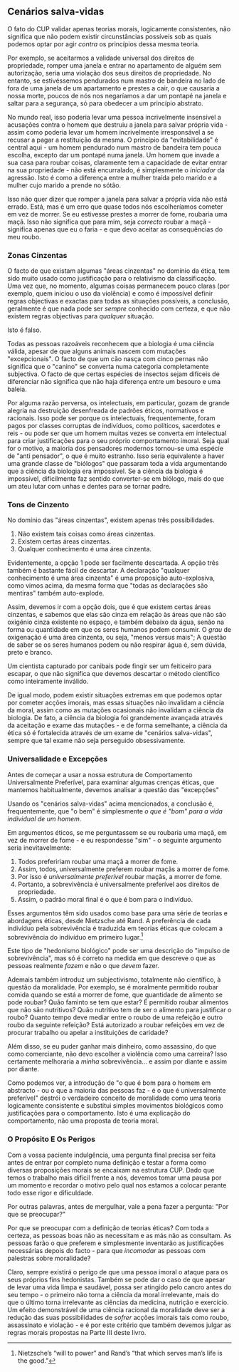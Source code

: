 ## Cenários salva-vidas

O fato do CUP validar apenas teorias morais, logicamente consistentes, não significa que não podem existir circunstâncias possíveis sob as quais podemos optar por agir *contra* os princípios dessa mesma teoria.

Por exemplo, se aceitarmos a validade universal dos direitos de propriedade, romper uma janela e entrar no apartamento de alguém sem autorização, seria uma violação dos seus direitos de propriedade. No entanto, se estivéssemos pendurados num mastro de bandeira no lado de fora de uma janela de um apartamento e prestes a cair, o que causaria a nossa morte, poucos de nós nos negaríamos a dar um pontapé na janela e saltar para a segurança, só para obedecer a um princípio abstrato.

No mundo real, isso poderia levar uma pessoa incrivelmente insensível a acusações contra o homem que destruiu a janela para salvar própria vida - assim como poderia levar um homem incrivelmente irresponsável a se recusar a pagar a restituição da mesma. O princípio da "evitabilidade" é central aqui - um homem pendurado num mastro de bandeira tem pouca escolha, excepto dar um pontapé numa janela. Um homem que invade a sua casa para roubar coisas, claramente tem a capacidade de evitar entrar na sua propriedade - não está encurralado, é simplesmente o *iniciador* da agressão. Isto é como a diferença entre a mulher traída pelo marido e a mulher cujo marido a prende no sótão.

Isso não quer dizer que romper a janela para salvar a própria vida não está errado. Está, mas é um erro que quase todos nós escolheríamos cometer em vez de morrer. Se eu estivesse prestes a morrer de fome, roubaria uma maçã. Isso não significa que para mim, seja *correcto* roubar a maçã - significa apenas que eu o faria - e que devo aceitar as consequências do meu roubo.<sup id="fnref:10"><a href="#fn:10" class="footnote-ref"></a></sup>

### Zonas Cinzentas

O facto de que existam algumas "áreas cinzentas" no domínio da ética, tem sido muito usado como justificação para o relativismo da classificação. Uma vez que, no momento, algumas coisas permanecem pouco claras (por exemplo, quem iniciou o uso da violência) e como é impossível definir regras objectivas e exactas para todas as situações possíveis, a conclusão, geralmente é que nada pode ser *sempre* conhecido com certeza, e que não existem regras objectivas para *qualquer* situação.

Isto é falso.

Todas as pessoas razoáveis reconhecem que a biologia é uma ciência válida, apesar de que alguns animais nascem com mutações "excepcionais". O facto de que um cão nasça com cinco pernas não significa que o "canino" se converta numa categoria completamente subjectiva. O facto de que certas espécies de insectos sejam difíceis de diferenciar não significa que não haja diferença entre um besouro e uma baleia.

Por alguma razão perversa, os intelectuais, em particular, gozam de grande alegria na destruição desenfreada de padrões éticos, normativos e racionais. Isso pode ser porque os intelectuais, frequentemente, foram pagos por classes corruptas de indivíduos, como políticos, sacerdotes e reis - ou pode ser que um homem muitas vezes se converta em intelectual para criar justificações para o seu próprio comportamento imoral. Seja qual for o motivo, a maioria dos pensadores modernos tornou-se uma espécie de "anti pensador", o que é muito estranho. Isso seria equivalente a haver uma grande classe de "biólogos" que passaram toda a vida argumentando que a ciência da biologia era impossível. Se a ciência da biologia é impossível, dificilmente faz sentido converter-se em biólogo, mais do que um ateu lutar com unhas e dentes para se tornar padre.

### Tons de Cinzento

No domínio das "áreas cinzentas", existem apenas três possibilidades.

1. Não existem tais coisas como áreas cinzentas.
2. Existem certas áreas cinzentas.
3. Qualquer conhecimento é uma área cinzenta.

Evidentemente, a opção 1 pode ser facilmente descartada. A opção três também é bastante fácil de descartar. A declaração "qualquer conhecimento é uma área cinzenta" é uma proposição auto-explosiva, como vimos acima, da mesma forma que "todas as declarações são mentiras" também auto-explode.

Assim, devemos ir com a opção dois, que é que existem certas áreas cinzentas, e sabemos que elas são cinza em relação às áreas que não são oxigénio cinza existente no espaço, e também debaixo da água, senão na forma ou quantidade em que os seres humanos podem consumir. O *grau* de oxigenação é uma área cinzenta, ou seja, "menos versus mais"; A questão de saber se os seres humanos podem ou não respirar água é, sem dúvida, preto e branco.

Um cientista capturado por canibais pode fingir ser um feiticeiro para escapar, o que não significa que devemos descartar o método científico como inteiramente inválido.

De igual modo, podem existir situações extremas em que podemos optar por cometer acções imorais, mas essas situações não invalidam a ciência da moral, assim como as mutações ocasionais não invalidam a ciência da biologia. De fato, a ciência da biologia foi grandemente avançada através da aceitação e exame das mutações - e de forma semelhante, a ciência da ética só é fortalecida através de um exame de "cenários salva-vidas", sempre que tal exame não seja perseguido obsessivamente.

### Universalidade e Excepções

Antes de começar a usar a nossa estrutura de Comportamento Universalmente Preferível, para examinar algumas crenças éticas, que mantemos habitualmente, devemos analisar a questão das "excepções"

Usando os "cenários salva-vidas" acima mencionados, a conclusão é, frequentemente, que "o bem" é simplesmente *o que é "bom" para a vida individual de um homem*.

Em argumentos éticos, se me perguntassem se eu roubaria uma maçã, em vez de morrer de fome - e eu respondesse "sim" - o seguinte argumento seria inevitavelmente:

1. Todos prefeririam roubar uma maçã a morrer de fome.
2. Assim, todos, universalmente preferem roubar maçãs a morrer de fome.
3. Por isso é *universalmente preferível* roubar maçãs, a morrer de fome.
4. Portanto, a sobrevivência é universalmente preferível aos direitos de propriedade.
5. Assim, o padrão moral final é o que é bom para o indivíduo.

Esses argumentos têm sido usados como base para uma série de teorias e abordagens éticas, desde Nietzsche até Rand. A preferência de cada indivíduo pela sobrevivência é traduzida em teorias éticas que colocam a sobrevivência do indivíduo em primeiro lugar.[^11]

Este tipo de "hedonismo biológico" pode ser uma descrição do "impulso de sobrevivência", mas só é correto na medida em que descreve o que as pessoas realmente *fazem* e não o que *devem* fazer.

Ademais também introduz um subjectivismo, totalmente não científico, à questão da moralidade. Por exemplo, se é moralmente permitido roubar comida quando se está a morrer de fome, que quantidade de alimento se pode roubar? Quão faminto se tem que estar? É permitido roubar alimentos que não são nutritivos? Quão nutritivo tem de ser o alimento para justificar o roubo? Quanto tempo deve mediar entre o roubo de uma refeição e outro roubo da seguinte refeição? Está autorizado a roubar refeições em vez de procurar trabalho ou apelar a instituições de caridade?

Além disso, se eu puder ganhar mais dinheiro, como assassino, do que como comerciante, não devo escolher a violência como uma carreira? Isso certamente melhoraria a *minha* sobrevivência... e assim por diante e assim por diante.

Como podemos ver, a introdução de "o que é bom para o homem em abstracto - ou o que a maioria das pessoas faz - é o que é universalmente preferível" destrói o verdadeiro conceito de moralidade como uma teoria logicamente consistente e substitui simples movimentos biológicos como justificações para o comportamento. Isto é uma explicação do comportamento, não uma proposta de teoria moral.

### O Propósito E Os Perigos

Com a vossa paciente indulgência, uma pergunta final precisa ser feita antes de entrar por completo numa definição e testar a forma como diversas proposições morais se encaixam na estrutura CUP. Dado que temos o trabalho mais difícil frente a nós, devemos tomar uma pausa por um momento e recordar o motivo pelo qual nos estamos a colocar perante todo esse rigor e dificuldade.

Por outras palavras, antes de mergulhar, vale a pena fazer a pergunta: "Por que se preocupar?"

Por que se preocupar com a definição de teorias éticas? Com toda a certeza, as pessoas boas não as necessitam e as más não as consultam. As pessoas farão o que preferem e simplesmente inventarão as justificações necessárias depois do facto - para que *incomodar* as pessoas com palestras sobre moralidade?

Claro, sempre existirá o perigo de que uma pessoa imoral o ataque para os seus próprios fins hedonistas. Também se pode dar o caso de que apesar de levar uma vida limpa e saudável, possa ser atingido pelo cancro antes do seu tempo - o primeiro não torna a ciência da moral irrelevante, mais do que o último torna irrelevante as ciências da medicina, nutrição e exercício. Um efeito demonstrável de uma ciência racional da moralidade deve ser a redução das suas possibilidades de *sofrer* acções imorais tais como roubo, assassinato e violação - e é por este critério que também devemos julgar as regras morais propostas na Parte III deste livro.

[^10]: Claro, se eu fosse um ser humano tão incompetente ou confuso que acabei na inanição, o encarceramento poderia ser uma melhoria na minha situação

[^11]: Nietzsche’s “will to power” and Rand’s “that which serves man’s life is the good.”